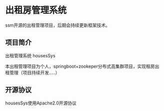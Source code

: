 # 出租房管理系统
ssm开源的出租管理项目，后期会持续更新框架技术。
## 项目简介
出租管理系统 housesSys

本出租管理项目为个人，springboot+zookeper分布式高集群项目，实现租房出租管理（项目持续开发.....）

## 开源协议
  housesSys使用Apache2.0开源协议


